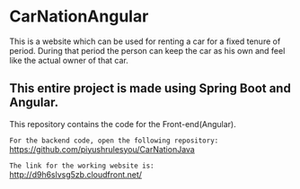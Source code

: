# CarNationAngular

This is a website which can be used for renting a car for a fixed tenure of period. During that period the person can keep the car as his own and feel like the actual owner of that car. 

## This entire project is made using Spring Boot and Angular.

This repository contains the code for the Front-end(Angular).

`For the backend code, open the following repository:`
<br>
https://github.com/piyushrulesyou/CarNationJava


`The link for the working website is:`
<br>
http://d9h6slvsg5zb.cloudfront.net/
